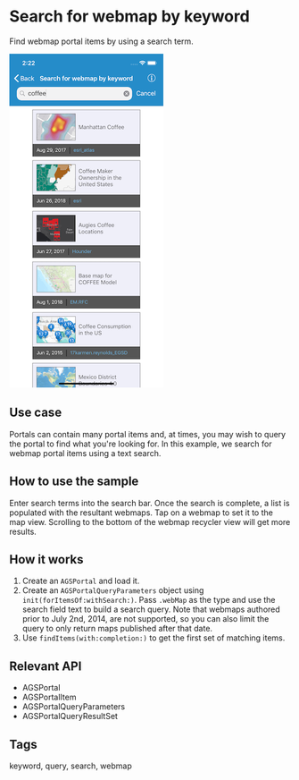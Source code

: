 # Search for webmap by keyword

Find webmap portal items by using a search term.

![Search for Webmap by Keyword](search-for-webmap-by-keyword.png)

## Use case

Portals can contain many portal items and, at times, you may wish to query the portal to find what you're looking for. In this example, we search for webmap portal items using a text search.

## How to use the sample

Enter search terms into the search bar. Once the search is complete, a list is populated with the resultant webmaps. Tap on a webmap to set it to the map view. Scrolling to the bottom of the webmap recycler view will get more results.

## How it works

1. Create an `AGSPortal` and load it.
2. Create an `AGSPortalQueryParameters` object using `init(forItemsOf:withSearch:)`. Pass `.webMap` as the type and use the search field text to build a search query. Note that webmaps authored prior to July 2nd, 2014, are not supported, so you can also limit the query to only return maps published after that date.
3. Use `findItems(with:completion:)` to get the first set of matching items.

## Relevant API

* AGSPortal
* AGSPortalItem
* AGSPortalQueryParameters
* AGSPortalQueryResultSet

## Tags

keyword, query, search, webmap
